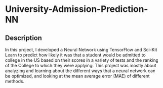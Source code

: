 # University-Admission-Prediction-NN

## Description
In this project, I developed a Neural Network using TensorFlow and Sci-Kit Learn to predict how likely it was that a student would be admitted to college in the US based on their scores in a variety of tests and the ranking of the College to which they were applying. This project was mostly about analyzing and learning about the different ways that a neural network can be optimized, and looking at the mean average error (MAE) of different methods.
